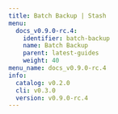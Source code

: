 ```yaml
---
title: Batch Backup | Stash
menu:
  docs_v0.9.0-rc.4:
    identifier: batch-backup
    name: Batch Backup
    parent: latest-guides
    weight: 40
menu_name: docs_v0.9.0-rc.4
info:
  catalog: v0.2.0
  cli: v0.3.0
  version: v0.9.0-rc.4
---
```


